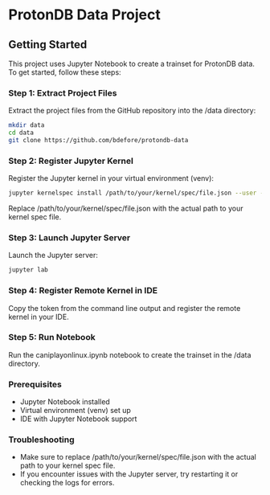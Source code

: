 # ProtonDB Data Project
## Getting Started

This project uses Jupyter Notebook to create a trainset for ProtonDB data. To get started, follow these steps:

### Step 1: Extract Project Files
Extract the project files from the GitHub repository into the /data directory:

```bash
mkdir data
cd data
git clone https://github.com/bdefore/protondb-data
```

### Step 2: Register Jupyter Kernel
Register the Jupyter kernel in your virtual environment (venv):

```bash
jupyter kernelspec install /path/to/your/kernel/spec/file.json --user --name caniplayonlinux
```
Replace /path/to/your/kernel/spec/file.json with the actual path to your kernel spec file.

### Step 3: Launch Jupyter Server
Launch the Jupyter server:

```bash
jupyter lab
```

### Step 4: Register Remote Kernel in IDE

Copy the token from the command line output and register the remote kernel in your IDE.

### Step 5: Run Notebook
Run the caniplayonlinux.ipynb notebook to create the trainset in the /data directory.

### Prerequisites
* Jupyter Notebook installed
* Virtual environment (venv) set up
* IDE with Jupyter Notebook support

### Troubleshooting
* Make sure to replace /path/to/your/kernel/spec/file.json with the actual path to your kernel spec file.
* If you encounter issues with the Jupyter server, try restarting it or checking the logs for errors.